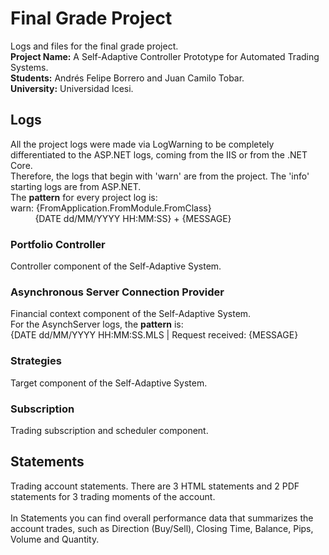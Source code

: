 # Final Grade Project
Logs and files for the final grade project.<br>
**Project Name:** A Self-Adaptive Controller Prototype for Automated Trading Systems.<br>
**Students:** Andrés Felipe Borrero and Juan Camilo Tobar.<br>
**University:** Universidad Icesi.<br>

## Logs
All the project logs were made via LogWarning to be completely differentiated to the ASP.NET logs, coming from the IIS or from the .NET Core.<br>
Therefore, the logs that begin with 'warn' are from the project. The 'info' starting logs are from ASP.NET.<br>
The **pattern** for every project log is: <br>
warn: {FromApplication.FromModule.FromClass} <br>
&nbsp;&nbsp;&nbsp;&nbsp;&nbsp;&nbsp;&nbsp;&nbsp;&nbsp;&nbsp;{DATE dd/MM/YYYY HH:MM:SS} + {MESSAGE}


### Portfolio Controller
Controller component of the Self-Adaptive System.<br>

### Asynchronous Server Connection Provider
Financial context component of the Self-Adaptive System.<br>
For the AsynchServer logs, the **pattern** is:<br> 
{DATE dd/MM/YYYY HH:MM:SS.MLS | Request received: {MESSAGE}

### Strategies
Target component of the Self-Adaptive System.<br>

### Subscription
Trading subscription and scheduler component.<br>

## Statements
Trading account statements.
There are 3 HTML statements and 2 PDF statements for 3 trading moments of the account.<br>
<br>
In Statements you can find overall performance data that summarizes the account trades, such as Direction (Buy/Sell), Closing Time, Balance, Pips, Volume and Quantity.
